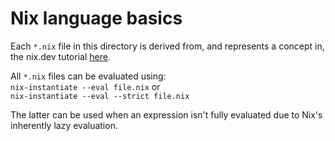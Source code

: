 # Nix language basics

Each `*.nix` file in this directory is derived from, and represents a concept in, the nix.dev tutorial [here](https://nix.dev/tutorials/nix-language).

All `*.nix` files can be evaluated using:  
`nix-instantiate --eval file.nix` or  
`nix-instantiate --eval --strict file.nix`

The latter can be used when an expression isn't fully evaluated due to Nix's inherently lazy evaluation.
